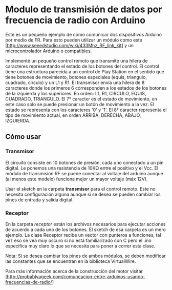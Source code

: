# Modulo de transmisión de datos por frecuencia de radio con Arduino

Este es un pequeño ejemplo de cómo comunicar dos dispositivos Arduino por medio de FR.
Para esto pueden utilizar un módulo como este [http://www.seeedstudio.com/wiki/433Mhz_RF_link_kit] y un microcontrolador Arduino o compatibles.

Implementé un pequeño control remoto que transmite una hilera de caracteres representando el estado de los botones del control. El control tiene una estructura parecida a un control de Play Station en el sentido que tiene botones de movimiento, botones especiales (equis, triangulo, cuadrado, circulo) y un L1 y R1. El transmisor envía una hilera de 8 caracteres donde los primeros 6 corresponden a los estados de los botones de la izquierda y los superiores. En orden: L1, R1, CIRCULO, EQUIS, CUADRADO, TRIANGULO. El 7° caracter es el estado de movimiento, en este caso solo se puede presionar un botón de movimiento a la vez. El estado se representa con los caracteres '0' y '1'. El 8° caracter representa el tipo de movimiento actual, en orden ARRIBA, DERECHA, ABAJO, IZQUIERDA.

## Cómo usar

### Transmisor
El circuito consiste en 10 botones de presión, cada uno conectado a un pin digital. Le ponemos una resistencia de 10KΩ entre el positivo y el Vcc. El módulo de transmisión RF se puede conectar al voltaje del arduino aunque (al menos este modelo) funciona mejor un mayor voltaje (máx 12V).

Usar el sketch en la carpeta **transmisor** para el control remoto. Este no necesita configuración alguna aunque si se desea se pueden cambiar los pines de entrada y salida digital.

### Receptor
En la carpeta *receptor* están los archivos necesarios para ejecutar acciones de acuerdo a cada uno de los botones. El sketch de esa carpeta es un mero ejemplo. La clase Receptor recibe un vector con punteros a funciones, tal vez eso se vea muy oscuro si no está familiarizado con C pero el .ino especifica muy claro lo que se necesita para poner a correr esta clase.

Nota: Si se desea cambiar los pines de ambos módulos, se deben modificar las constantes que se encuentran en la biblioteca VirtualWire.

Para más información acerca de la construcción del motor visitar [http://probablyageek.com/comuncacion-entre-arduinos-usando-frecuencias-de-radio/]